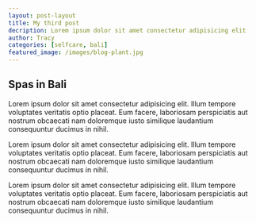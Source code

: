 ```yaml
---
layout: post-layout
title: My third post
decription: Lorem ipsum dolor sit amet consectetur adipisicing elit
author: Tracy
categories: [selfcare, bali]
featured_image: /images/blog-plant.jpg
---
```



## Spas in Bali

Lorem ipsum dolor sit amet consectetur adipisicing elit. Illum tempore voluptates veritatis optio placeat. Eum facere, laboriosam perspiciatis aut nostrum obcaecati nam doloremque iusto similique laudantium consequuntur ducimus in nihil.

Lorem ipsum dolor sit amet consectetur adipisicing elit. Illum tempore voluptates veritatis optio placeat. Eum facere, laboriosam perspiciatis aut nostrum obcaecati nam doloremque iusto similique laudantium consequuntur ducimus in nihil.

Lorem ipsum dolor sit amet consectetur adipisicing elit. Illum tempore voluptates veritatis optio placeat. Eum facere, laboriosam perspiciatis aut nostrum obcaecati nam doloremque iusto similique laudantium consequuntur ducimus in nihil.